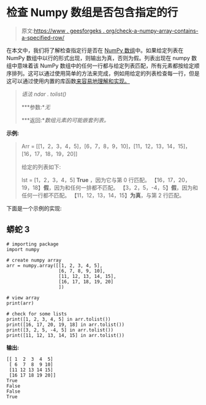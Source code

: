 # 检查 Numpy 数组是否包含指定的行

> 原文:[https://www . geesforgeks . org/check-a-numpy-array-contains-a-specified-row/](https://www.geeksforgeeks.org/check-whether-a-numpy-array-contains-a-specified-row/)

在本文中，我们将了解检查指定行是否在 [NumPy 数组](https://www.geeksforgeeks.org/python-numpy/#:~:text=Array%20in%20Numpy%20is%20a,a%20tuple%20of%20positive%20integers.&text=An%20array%20class%20in%20Numpy,by%20using%20nested%20Python%20Lists.)中。如果给定列表在 NumPy 数组中以行的形式出现，则输出为真，否则为假。列表出现在 numpy 数组中意味着该 NumPy 数组中的任何一行都与给定列表匹配，所有元素都按给定顺序排列。这可以通过使用简单的方法来完成，例如用给定的列表检查每一行，但是这可以通过使用内置的库函数[来容易地理解和实现。](https://www.geeksforgeeks.org/python-numpy-ndarray-tolist/)

> *语法 ndar . tolist()*
> 
> ***参数:**无*
> 
> ***返回:**数组元素的可能嵌套列表。*

**示例:**

> Arr = [[1，2，3，4，5]，[6，7，8，9，10]，[11，12，13，14，15]，[16，17，18，19，20]]
> 
> 给定的列表如下:
> 
> lst = [1，2，3，4，5] **True** ，因为它与第 0 行匹配。
> 【16，17，20，19，18】**假**，因为和任何一排都不匹配。
> 【3，2，5，-4，5】**假**，因为和任何一行都不匹配。
> 【11，12，13，14，15】**为真**，与第 2 行匹配。

下面是一个示例的实现:

## 蟒蛇 3

```
# importing package
import numpy

# create numpy array
arr = numpy.array([[1, 2, 3, 4, 5],
                   [6, 7, 8, 9, 10],
                   [11, 12, 13, 14, 15],
                   [16, 17, 18, 19, 20]
                   ])

# view array
print(arr)

# check for some lists
print([1, 2, 3, 4, 5] in arr.tolist())
print([16, 17, 20, 19, 18] in arr.tolist())
print([3, 2, 5, -4, 5] in arr.tolist())
print([11, 12, 13, 14, 15] in arr.tolist())
```

**输出:**

```
[[ 1  2  3  4  5]
 [ 6  7  8  9 10]
 [11 12 13 14 15]
 [16 17 18 19 20]]
True
False
False
True

```